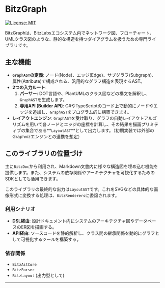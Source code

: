 # BitzGraph

[![License: MIT](https://img.shields.io/badge/License-MIT-yellow.svg)](https://opensource.org/licenses/MIT)

BitzGraphは、BitzLabsエコシステム内でネットワーク図、フローチャート、UMLクラス図のような、静的な構造を持つダイアグラムを扱うための専門ライブラリです。

## 主な機能

-   **`GraphAST`の定義**: ノード(Node)、エッジ(Edge)、サブグラフ(Subgraph)、属性(Attribute)で構成される、汎用的なグラフ構造を表現するAST。
-   **2つの入力ルート**:
    1.  **パーサー**: DOT言語や、PlantUMLのクラス図などの構文を解釈し、`GraphAST`を生成します。
    2.  **専用API (Builder API)**: C#やTypeScriptのコード上で動的にノードやエッジを追加し、`GraphAST`をプログラム的に構築できます。
-   **レイアウトエンジン**: `GraphAST`を受け取り、グラフの自動レイアウトアルゴリズムを用いて各ノードとエッジの座標を計算し、その結果を描画プリミティブの集合である**`LayoutAST`**として出力します。（初期実装では外部のGraphvizエンジンとの連携を想定）

## このライブラリの位置づけ

主に`BitzDoc`から利用され、Markdown文書内に様々な構造図を埋め込む機能を提供します。また、システムの依存関係やアーキテクチャを可視化するためのSDKとしても活用できます。

このライブラリの最終的な出力は`LayoutAST`です。これをSVGなどの具体的な画像形式に変換する処理は、`BitzRenderers`に委譲されます。

### 利用シナリオ

-   **DSL経由**: 設計ドキュメント内にシステムのアーキテクチャ図やデータベースのER図を描画する。
-   **API経由**: ソースコードを静的解析し、クラス間の継承関係を動的にグラフとして可視化するツールを構築する。

### 依存関係

-   `BitzAstCore`
-   `BitzParser`
-   `BitzLayout` (出力型として)

---
